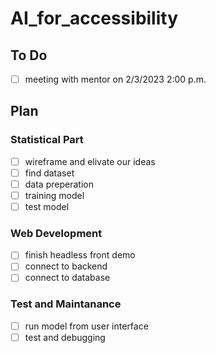 # AI_for_accessibility
## To Do
- [ ] meeting with mentor on 2/3/2023 2:00 p.m.

## Plan 
### Statistical Part 
- [ ] wireframe and elivate our ideas
- [ ] find dataset
- [ ] data preperation
- [ ] training model
- [ ] test model
### Web Development
- [ ] finish headless front demo
- [ ] connect to backend
- [ ] connect to database
### Test and Maintanance
- [ ] run model from user interface
- [ ] test and debugging
